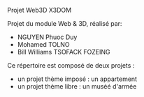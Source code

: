 Projet Web3D X3DOM

Projet du module Web & 3D, réalisé par: 
  + NGUYEN Phuoc Duy
  + Mohamed TOLNO
  + Bill Williams TSOFACK FOZEING


Ce répertoire est composé de deux projets :

 + un projet thème imposé : un appartement 
 + un projet thème libre : un muséé d'armée


